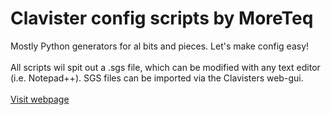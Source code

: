 # Clavister config scripts by MoreTeq
Mostly Python generators for al bits and pieces. Let's make config easy!<br />
<br />
All scripts wil spit out a .sgs file, which can be modified with any text editor (i.e. Notepad++). 
SGS files can be imported via the Clavisters web-gui.<br />
<br />
[Visit webpage](https://moreteq.com "MoreTeq BV")